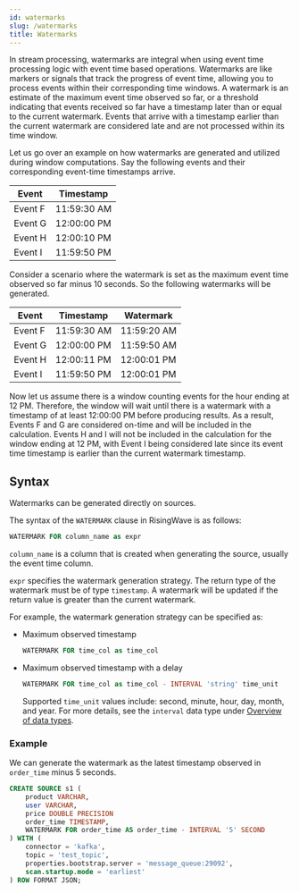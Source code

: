 ```yaml
---
id: watermarks
slug: /watermarks
title: Watermarks
---
```

<head>
  <link rel="canonical" href="https://docs.risingwave.com/docs/current/watermarks/" />
</head>

In stream processing, watermarks are integral when using event time processing logic with event time based operations. Watermarks are like markers or signals that track the progress of event time, allowing you to process events within their corresponding time windows. A watermark is an estimate of the maximum event time observed so far, or a threshold indicating that events received so far have a timestamp later than or equal to the current watermark. Events that arrive with a timestamp earlier than the current watermark are considered late and are not processed within its time window.

Let us go over an example on how watermarks are generated and utilized during window computations. Say the following events and their corresponding event-time timestamps arrive.

|Event|Timestamp|
|-----|---------|
|Event F| 11:59:30 AM |
|Event G| 12:00:00 PM |
|Event H| 12:00:10 PM |
|Event I| 11:59:50 PM |

Consider a scenario where the watermark is set as the maximum event time observed so far minus 10 seconds. So the following watermarks will be generated.

|Event|Timestamp|Watermark|
|-----|---------|---------|
|Event F| 11:59:30 AM | 11:59:20 AM |
|Event G| 12:00:00 PM | 11:59:50 AM |
|Event H| 12:00:11 PM | 12:00:01 PM |
|Event I| 11:59:50 PM | 12:00:01 PM |

Now let us assume there is a window counting events for the hour ending at 12 PM. Therefore, the window will wait until there is a watermark with a timestamp of at least 12:00:00 PM before producing results. As a result, Events F and G are considered on-time and will be included in the calculation. Events H and I will not be included in the calculation for the window ending at 12 PM, with Event I being considered late since its event time timestamp is earlier than the current watermark timestamp.

## Syntax

Watermarks can be generated directly on sources.

The syntax of the `WATERMARK` clause in RisingWave is as follows:

```sql
WATERMARK FOR column_name as expr
```

`column_name` is a column that is created when generating the source, usually the event time column.

`expr` specifies the watermark generation strategy. The return type of the watermark must be of type `timestamp`. A watermark will be updated if the return value is greater than the current watermark.

For example, the watermark generation strategy can be specified as:

* Maximum observed timestamp

    ```sql
    WATERMARK FOR time_col as time_col
    ```

* Maximum observed timestamp with a delay

    ```sql
    WATERMARK FOR time_col as time_col - INTERVAL 'string' time_unit
    ```

    Supported `time_unit` values include: second, minute, hour, day, month, and year. For more details, see the `interval` data type under [Overview of data types](/sql/sql-data-types.md).

### Example

We can generate the watermark as the latest timestamp observed in `order_time` minus 5 seconds.

```sql
CREATE SOURCE s1 (
    product VARCHAR,
    user VARCHAR,
    price DOUBLE PRECISION
    order_time TIMESTAMP,
    WATERMARK FOR order_time AS order_time - INTERVAL '5' SECOND
) WITH ( 
    connector = 'kafka',
    topic = 'test_topic',
    properties.bootstrap.server = 'message_queue:29092',
    scan.startup.mode = 'earliest'
) ROW FORMAT JSON;
```
